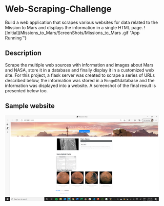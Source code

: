 # Web-Scraping-Challenge
 Build a web application that scrapes various websites for data related to the Mission to Mars and displays the information in a single HTML page. 
![Initial](Missions_to_Mars/ScreenShots/Missions_to_Mars .gif "App Running`")
## Description

Scrape the multiple web sources with information and images about Mars and NASA, store it in a database and finally display it in a customized web site. For this project, a flask server was created to scrape a series of URLs described below, the information was stored in a `MongoDB`database and the information was displayed into a website. A screenshot of the final result is presented below too.

## Sample website

![Initial](Missions_to_Mars/ScreenShots/Screen1.png "Page after running the `Scrape New Data`")
